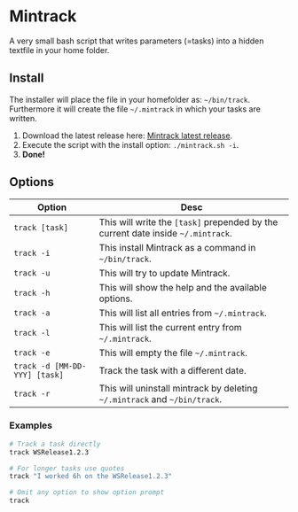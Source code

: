 # Mintrack

A very small bash script that writes parameters (=tasks) into a hidden textfile in your home folder.

## Install

The installer will place the file in your homefolder as: `~/bin/track`. Furthermore it will create the file `~/.mintrack` in which your tasks are written.

1. Download the latest release here: [Mintrack latest release](https://github.com/LeaveAirykson/mintrack/archive/master.zip).
2. Execute the script with the install option: `./mintrack.sh -i`.
3. **Done!**

## Options
|Option|Desc|
|---|---|
|`track [task]`|This will write the `[task]` prepended by the current date inside `~/.mintrack`.|
|`track -i`|This install Mintrack as a command in `~/bin/track`.|
|`track -u`|This will try to update Mintrack.|
|`track -h`|This will show the help and the available options.|
|`track -a`|This will list all entries from `~/.mintrack`.|
|`track -l`|This will list the current entry from `~/.mintrack`.|
|`track -e`|This will empty the file `~/.mintrack`.|
|`track -d [MM-DD-YYY] [task]`|Track the task with a different date.|
|`track -r`|This will uninstall mintrack by deleting `~/.mintrack` and `~/bin/track`.|

### Examples
```bash
# Track a task directly
track WSRelease1.2.3

# For longer tasks use quotes
track "I worked 6h on the WSRelease1.2.3"

# Omit any option to show option prompt
track
```